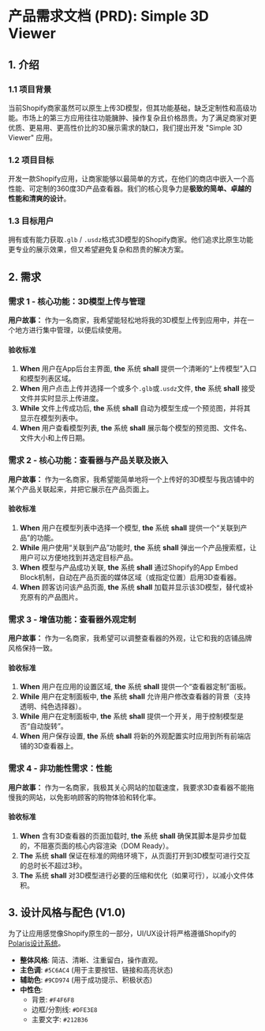 # 产品需求文档 (PRD): Simple 3D Viewer

## 1. 介绍

### 1.1 项目背景
当前Shopify商家虽然可以原生上传3D模型，但其功能基础，缺乏定制性和高级功能。市场上的第三方应用往往功能臃肿、操作复杂且价格昂贵。为了满足商家对更优质、更易用、更高性价比的3D展示需求的缺口，我们提出开发 "Simple 3D Viewer" 应用。

### 1.2 项目目标
开发一款Shopify应用，让商家能够以最简单的方式，在他们的商店中嵌入一个高性能、可定制的360度3D产品查看器。我们的核心竞争力是**极致的简单、卓越的性能和清爽的设计**。

### 1.3 目标用户
拥有或有能力获取`.glb` / `.usdz`格式3D模型的Shopify商家。他们追求比原生功能更专业的展示效果，但又希望避免复杂和昂贵的解决方案。

## 2. 需求

### 需求 1 - 核心功能：3D模型上传与管理

**用户故事：** 作为一名商家，我希望能轻松地将我的3D模型上传到应用中，并在一个地方进行集中管理，以便后续使用。

#### 验收标准
1.  **When** 用户在App后台主界面, **the** 系统 **shall** 提供一个清晰的“上传模型”入口和模型列表区域。
2.  **When** 用户点击上传并选择一个或多个`.glb`或`.usdz`文件, **the** 系统 **shall** 接受文件并实时显示上传进度。
3.  **While** 文件上传成功后, **the** 系统 **shall** 自动为模型生成一个预览图，并将其显示在模型列表中。
4.  **When** 用户查看模型列表, **the** 系统 **shall** 展示每个模型的预览图、文件名、文件大小和上传日期。

### 需求 2 - 核心功能：查看器与产品关联及嵌入

**用户故事：** 作为一名商家，我希望能简单地将一个上传好的3D模型与我店铺中的某个产品关联起来，并把它展示在产品页面上。

#### 验收标准
1.  **When** 用户在模型列表中选择一个模型, **the** 系统 **shall** 提供一个“关联到产品”的功能。
2.  **While** 用户使用“关联到产品”功能时, **the** 系统 **shall** 弹出一个产品搜索框，让用户可以方便地找到并选定目标产品。
3.  **When** 模型与产品成功关联, **the** 系统 **shall** 通过Shopify的App Embed Block机制，自动在产品页面的媒体区域（或指定位置）启用3D查看器。
4.  **When** 顾客访问该产品页面, **the** 系统 **shall** 加载并显示该3D模型，替代或补充原有的产品图片。

### 需求 3 - 增值功能：查看器外观定制

**用户故事：** 作为一名商家，我希望可以调整查看器的外观，让它和我的店铺品牌风格保持一致。

#### 验收标准
1.  **When** 用户在应用的设置区域, **the** 系统 **shall** 提供一个“查看器定制”面板。
2.  **While** 用户在定制面板中, **the** 系统 **shall** 允许用户修改查看器的背景（支持透明、纯色选择器）。
3.  **While** 用户在定制面板中, **the** 系统 **shall** 提供一个开关，用于控制模型是否“自动旋转”。
4.  **When** 用户保存设置, **the** 系统 **shall** 将新的外观配置实时应用到所有前端店铺的3D查看器上。

### 需求 4 - 非功能性需求：性能

**用户故事：** 作为一名商家，我极其关心网站的加载速度，我要求3D查看器不能拖慢我的网站，以免影响顾客的购物体验和转化率。

#### 验收标准
1.  **When** 含有3D查看器的页面加载时, **the** 系统 **shall** 确保其脚本是异步加载的，不阻塞页面的核心内容渲染（DOM Ready）。
2.  **The** 系统 **shall** 保证在标准的网络环境下，从页面打开到3D模型可进行交互的总时长不超过3秒。
3.  **The** 系统 **shall** 对3D模型进行必要的压缩和优化（如果可行），以减小文件体积。

## 3. 设计风格与配色 (V1.0)

为了让应用感觉像Shopify原生的一部分，UI/UX设计将严格遵循Shopify的 [Polaris设计系统](https://polaris.shopify.com/)。

*   **整体风格**: 简洁、清晰、注重留白，操作直观。
*   **主色调**: `#5C6AC4` (用于主要按钮、链接和高亮状态)
*   **辅助色**: `#9CD974` (用于成功提示、积极状态)
*   **中性色**:
    *   背景: `#F4F6F8`
    *   边框/分割线: `#DFE3E8`
    *   主要文字: `#212B36`
